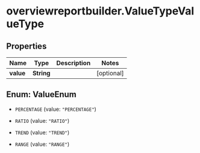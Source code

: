 # overviewreportbuilder.ValueTypeValueType

## Properties

Name | Type | Description | Notes
------------ | ------------- | ------------- | -------------
**value** | **String** |  | [optional] 



## Enum: ValueEnum


* `PERCENTAGE` (value: `"PERCENTAGE"`)

* `RATIO` (value: `"RATIO"`)

* `TREND` (value: `"TREND"`)

* `RANGE` (value: `"RANGE"`)




